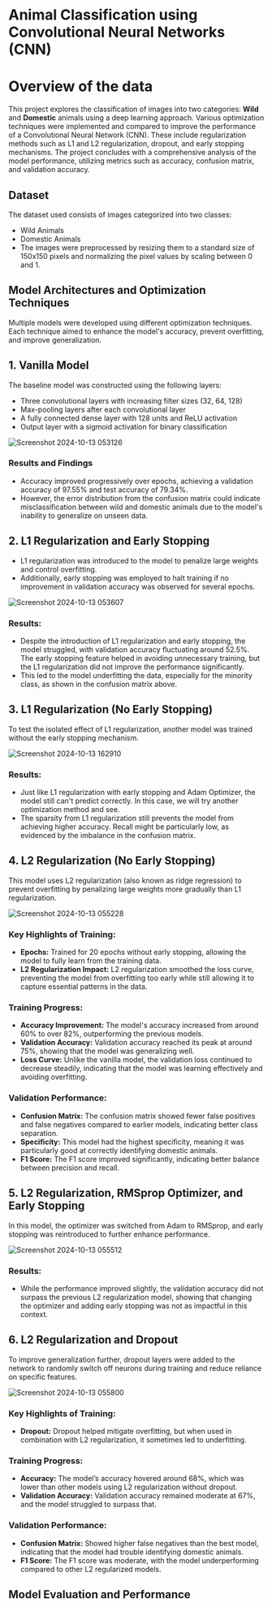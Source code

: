 ﻿# **Animal Classification using Convolutional Neural Networks (CNN)**

# **Overview of the data**
This project explores the classification of images into two categories: 
**Wild** and **Domestic** animals using a deep learning approach. Various optimization 
techniques were implemented and compared to improve the performance of a Convolutional Neural Network (CNN).
These include regularization methods such as L1 and L2 regularization, dropout, and early stopping mechanisms.
The project concludes with a comprehensive analysis of the model performance, utilizing metrics such as accuracy, confusion matrix, and validation accuracy.

## **Dataset**
The dataset used consists of images categorized into two classes:

- Wild Animals
- Domestic Animals
- The images were preprocessed by resizing them to a standard size of 150x150 pixels 
and normalizing the pixel values by scaling between 0 and 1.

## **Model Architectures and Optimization Techniques**
Multiple models were developed using different optimization techniques.
Each technique aimed to enhance the model's accuracy, prevent overfitting, and improve generalization.

## **1. Vanilla Model**
The baseline model was constructed using the following layers:

- Three convolutional layers with increasing filter sizes (32, 64, 128)
- Max-pooling layers after each convolutional layer
- A fully connected dense layer with 128 units and ReLU activation
- Output layer with a sigmoid activation for binary classification

![Screenshot 2024-10-13 053126](https://github.com/user-attachments/assets/0c2ab484-f761-431a-a0c4-06107770b1f8)


### **Results and Findings**
- Accuracy improved progressively over epochs, achieving a validation accuracy of 97.55% and test accuracy of 79.34%.
- However, the error distribution from the confusion matrix could indicate misclassification
between wild and domestic animals due to the model's inability to generalize on unseen data.


## **2. L1 Regularization and Early Stopping**
- L1 regularization was introduced to the model to penalize large weights and control overfitting.
- Additionally, early stopping was employed to halt training if no improvement in validation accuracy was observed for several epochs.

![Screenshot 2024-10-13 053607](https://github.com/user-attachments/assets/2980a7e1-1ec5-4924-b993-68b19f90f338)


### **Results:**
- Despite the introduction of L1 regularization and early stopping, the model struggled,
with validation accuracy fluctuating around 52.5%. 
The early stopping feature helped in avoiding unnecessary training, but the L1 regularization 
did not improve the performance significantly.
- This led to the model underfitting the data, especially for the minority class, as shown in the confusion matrix above.

## **3. L1 Regularization (No Early Stopping)**
To test the isolated effect of L1 regularization, another model was trained without the early stopping mechanism.

![Screenshot 2024-10-13 162910](https://github.com/user-attachments/assets/bf4c694c-5148-413e-882d-909c3029f52e)


### **Results:**
- Just like L1 regularization with early stopping and Adam Optimizer, the model still can't predict correctly.
 In this case, we will try another optimization method and see.
- The sparsity from L1 regularization still prevents the model from achieving higher accuracy.
Recall might be particularly low, as evidenced by the imbalance in the confusion matrix.

## **4. L2 Regularization (No Early Stopping)**
This model uses L2 regularization (also known as ridge regression) to prevent overfitting by penalizing large weights more gradually than L1 regularization.

![Screenshot 2024-10-13 055228](https://github.com/user-attachments/assets/d8b76e4c-0cc7-4127-855d-03077c6c5d8f)

### **Key Highlights of Training:**

- **Epochs:** Trained for 20 epochs without early stopping, allowing the model to fully learn from the training data.
- **L2 Regularization Impact:** L2 regularization smoothed the loss curve, preventing the model from overfitting too early while still allowing it to capture essential patterns in the data.

### **Training Progress:**

- **Accuracy Improvement:** The model's accuracy increased from around 60% to over 82%, outperforming the previous models.
- **Validation Accuracy:** Validation accuracy reached its peak at around 75%, showing that the model was generalizing well.
- **Loss Curve:** Unlike the vanilla model, the validation loss continued to decrease steadily, indicating that the model was learning effectively and avoiding overfitting.

### **Validation Performance:**

- **Confusion Matrix:** The confusion matrix showed fewer false positives and false negatives compared to earlier models, indicating better class separation.
- **Specificity:** This model had the highest specificity, meaning it was particularly good at correctly identifying domestic animals.
- **F1 Score:** The F1 score improved significantly, indicating better balance between precision and recall.

## **5. L2 Regularization, RMSprop Optimizer, and Early Stopping**
In this model, the optimizer was switched from Adam to RMSprop, and early stopping was reintroduced to further enhance performance.

![Screenshot 2024-10-13 055512](https://github.com/user-attachments/assets/6a22c45d-717e-4627-a24e-765ad1c0629c)


### **Results:**
- While the performance improved slightly, the validation accuracy did not surpass the previous L2 regularization model,
showing that changing the optimizer and adding early stopping was not as impactful in this context.

## **6. L2 Regularization and Dropout**
To improve generalization further, dropout layers were added to the network to randomly switch
off neurons during training and reduce reliance on specific features.

![Screenshot 2024-10-13 055800](https://github.com/user-attachments/assets/93af8dc0-ce47-4b52-9269-7be0ec2282ed)


### **Key Highlights of Training:**
- **Dropout:** Dropout helped mitigate overfitting, but when used in combination with L2 regularization, it sometimes led to underfitting.

### **Training Progress:**
- **Accuracy:** The model’s accuracy hovered around 68%, which was lower than other models using L2 regularization without dropout.
- **Validation Accuracy:** Validation accuracy remained moderate at 67%, and the model struggled to surpass that.
  
### **Validation Performance:**
- **Confusion Matrix:** Showed higher false negatives than the best model, indicating that the model had trouble identifying domestic animals.
- **F1 Score:** The F1 score was moderate, with the model underperforming compared to other L2 regularized models.

## **Model Evaluation and Performance**
